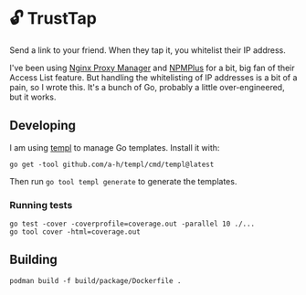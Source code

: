 # :unlock: TrustTap

Send a link to your friend. When they tap it, you whitelist their IP address.

I've been using [Nginx Proxy Manager](https://nginxproxymanager.com/) and [NPMPlus](https://github.com/ZoeyVid/NPMplus) for a bit, big fan of their Access List feature.
But handling the whitelisting of IP addresses is a bit of a pain, so I wrote this. It's a bunch of Go, probably a little
over-engineered, but it works.

## Developing

I am using [templ](https://templ.guide/) to manage Go templates. Install it with:

```shell
go get -tool github.com/a-h/templ/cmd/templ@latest
```

Then run `go tool templ generate` to generate the templates.

### Running tests

```shell
go test -cover -coverprofile=coverage.out -parallel 10 ./...
go tool cover -html=coverage.out
```

## Building

```shell
podman build -f build/package/Dockerfile .
```
